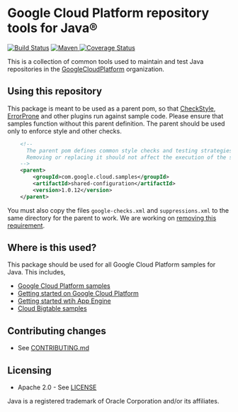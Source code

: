 # Google Cloud Platform repository tools for Java®

[![Build
Status](https://travis-ci.org/GoogleCloudPlatform/java-repo-tools.svg?branch=master)](https://travis-ci.org/GoogleCloudPlatform/java-repo-tools) [![Maven](https://maven-badges.herokuapp.com/maven-central/com.google.cloud.samples/shared-configuration/badge.svg)
](http://search.maven.org/#search%7Cga%7C1%7Ccom.google.cloud.samples) [![Coverage
Status](https://codecov.io/gh/GoogleCloudPlatform/java-repo-tools/branch/master/graph/badge.svg)](https://codecov.io/gh/GoogleCloudPlatform/java-repo-tools)

This is a collection of common tools used to maintain and test Java repositories
in the [GoogleCloudPlatform](https://github.com/GoogleCloudPlatform)
organization.


## Using this repository

This package is meant to be used as a parent pom, so that [CheckStyle](https://github.com/checkstyle/checkstyle), [ErrorProne](http://errorprone.info/) and other plugins run against sample code. Please ensure that samples function without this parent definition. The parent should be used only to enforce style and other checks.

```xml
    <!--
      The parent pom defines common style checks and testing strategies for our samples.
      Removing or replacing it should not affect the execution of the samples in anyway.
    -->
    <parent>
        <groupId>com.google.cloud.samples</groupId>
        <artifactId>shared-configuration</artifactId>
        <version>1.0.12</version>
    </parent>
```

You must also copy the files `google-checks.xml` and `suppressions.xml` to the same directory for the parent to work. We are working on [removing this requirement](https://github.com/GoogleCloudPlatform/java-repo-tools/issues/41).

## Where is this used?

This package should be used for all Google Cloud Platform samples for Java. This includes,

- [Google Cloud Platform samples](https://github.com/GoogleCloudPlatform/java-docs-samples)
- [Getting started on Google Cloud Platform](https://github.com/GoogleCloudPlatform/getting-started-java)
- [Getting started wtih App Engine](https://github.com/GoogleCloudPlatform/appengine-try-java)
- [Cloud Bigtable samples](https://github.com/GoogleCloudPlatform/cloud-bigtable-examples/tree/master/java)


## Contributing changes

-  See [CONTRIBUTING.md](CONTRIBUTING.md)


## Licensing

- Apache 2.0 - See [LICENSE](LICENSE)

Java is a registered trademark of Oracle Corporation and/or its affiliates.
